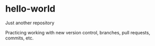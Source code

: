 # hello-world
Just another repository

Practicing working with new version control, branches, pull requests, commits, etc.
